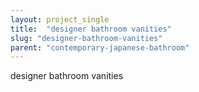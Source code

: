 ```yaml
---
layout: project_single
title:  "designer bathroom vanities"
slug: "designer-bathroom-vanities"
parent: "contemporary-japanese-bathroom"
---
```

designer bathroom vanities